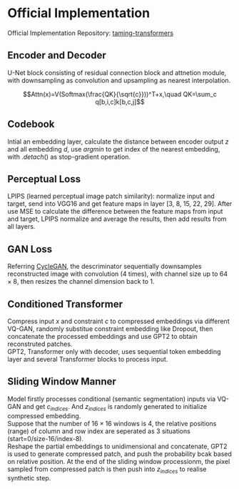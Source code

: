 # Official Implementation
Official Implementation Repository: [taming-transformers](https://github.com/CompVis/taming-transformers/)  

## Encoder and Decoder
U-Net block consisting of residual connection block and attnetion module, with downsampling as convolution and upsampling as nearest interpolation.
```math
Attn(x)=V(Softmax(\frac{QK}{\sqrt{c}}))^T+x,\quad QK=\sum_c q[b,i,c]k[b,c,j]
```

## Codebook
Intial an embedding layer, calculate the distance between encoder output $z$ and all embedding $d$, use $argmin$ to get index of the nearest embedding, with $.detach()$ as stop-gradient operation.  

## Perceptual Loss
LPIPS (learned perceptual image patch similarity): normalize input and target, send into VGG16 and get feature maps in layer [3, 8, 15, 22, 29]. After use MSE to calculate the difference between the feature maps from input and target, LPIPS normalize and average the results, then add results from all layers.  

## GAN Loss
Referring [CycleGAN](https://github.com/junyanz/pytorch-CycleGAN-and-pix2pix/), the descriminator sequentially downsamples reconstructed image with convolution (4 times), with channel size up to $64\times8$, then resizes the channel dimension back to 1.

## Conditioned Transformer
Compress input $x$ and constraint $c$ to compressed embeddings via different VQ-GAN, randomly substitue constraint embedding like Dropout, then concatenate the processed embeddings and use GPT2 to obtain reconstruted patches.  
GPT2, Transformer only with decoder, uses sequential token embedding layer and several Transformer blocks to process input.

## Sliding Window Manner
Model firstly processes conditional (semantic segmentation) inputs via VQ-GAN and get $c_{indices}$. And $z_{indices}$ is randomly generated to initialize compressed embedding.  
Suppose that the number of $16\times16$ windows is 4, the relative positions (range) of column and row index are seperated as 3 situations (start=0/size-16/index-8).  
Reshape the partial embeddings to unidimensional and concatenate, GPT2 is used to generate compressed patch, and push the probability bcak based on relative position.
At the end of the sliding window processionm, the pixel sampled from compressed patch is then push into $z_{indices}$ to realise synthetic step.


